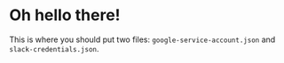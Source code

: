 # Oh hello there!

This is where you should put two files: `google-service-account.json` and `slack-credentials.json`.
